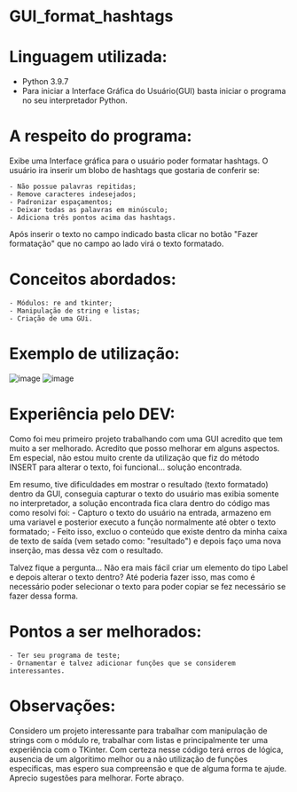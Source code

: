 # GUI_format_hashtags

# Linguagem utilizada:
  - Python 3.9.7
  - Para iniciar a Interface Gráfica do Usuário(GUI) basta iniciar o programa no seu interpretador Python.

# A respeito do programa:
  Exibe uma Interface gráfica para o usuário poder formatar hashtags. O usuário ira inserir um blobo de hashtags que gostaria de conferir se:

    - Não possue palavras repitidas;
    - Remove caracteres indesejados;
    - Padronizar espaçamentos;
    - Deixar todas as palavras em minúsculo;
    - Adiciona três pontos acima das hashtags.
  
  Após inserir o texto no campo indicado basta clicar no botão "Fazer formatação" que no campo ao lado virá o texto formatado.
  
# Conceitos abordados:

    - Módulos: re and tkinter;
    - Manipulação de string e listas;
    - Criação de uma GUi.

# Exemplo de utilização:
  ![image](https://user-images.githubusercontent.com/95552879/147715825-0a7b5532-e834-4dce-bf35-e3e2fee7aa79.png)
  ![image](https://user-images.githubusercontent.com/95552879/147715862-56cbcd93-54fa-43c5-ba4e-74cb331f6b6e.png)


# Experiência pelo DEV:

  Como foi meu primeiro projeto trabalhando com uma GUI acredito que tem muito a ser melhorado. Acredito que posso melhorar em alguns aspectos. Em especial,
  não estou muito crente da utilização que fiz do método INSERT para alterar o texto, foi funcional... solução encontrada.
  
  Em resumo, tive dificuldades em mostrar o resultado (texto formatado) dentro da GUI, conseguia capturar o texto do usuário mas exibia somente no interpretador,
  a solução encontrada fica clara dentro do código mas como resolvi foi:
    - Capturo o texto do usuário na entrada, armazeno em uma variavel e posterior executo a função normalmente até obter o texto formatado;
    - Feito isso, excluo o conteúdo que existe dentro da minha caixa de texto de saída (vem setado como: "resultado") e depois faço uma nova inserção, 
      mas dessa vêz com o resultado.
  
  Talvez fique a pergunta... Não era mais fácil criar um elemento do tipo Label e depois alterar o texto dentro?
  Até poderia fazer isso, mas como é necessário poder selecionar o texto para poder copiar se fez necessário se fazer dessa forma.
  
# Pontos a ser melhorados:

    - Ter seu programa de teste;
    - Ornamentar e talvez adicionar funções que se considerem interessantes.
  
# Observações:

  Considero um projeto interessante para trabalhar com manipulação de strings com o módulo re, trabalhar com listas e principalmente ter uma experiência com o TKinter.
  Com certeza nesse código terá erros de lógica, ausencia de um algoritimo melhor ou a não utilização de funções especificas, mas espero sua compreensão e que de 
  alguma forma te ajude. Aprecio sugestões para melhorar. Forte abraço.
